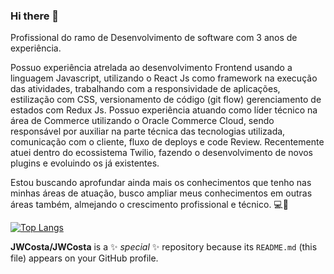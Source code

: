 ### Hi there 👋
Profissional do ramo de Desenvolvimento de software com 3 anos de experiência.

Possuo experiência atrelada ao desenvolvimento Frontend usando a linguagem Javascript, utilizando o React Js como framework na execução das atividades, trabalhando com a responsividade de aplicações, estilização com CSS, versionamento de código (git flow) gerenciamento de estados com Redux Js.
Possuo experiência atuando como líder técnico na área de Commerce utilizando o Oracle Commerce Cloud, sendo responsável por auxiliar na parte técnica das tecnologias utilizada, comunicação com o cliente, fluxo de deploys e code Review. Recentemente atuei dentro do ecossistema Twilio, fazendo o desenvolvimento de novos plugins e evoluindo os já existentes.

Estou buscando aprofundar ainda mais os conhecimentos que tenho nas minhas áreas de atuação, busco ampliar meus conhecimentos em outras áreas também, almejando o crescimento profissional e técnico. 💻🚀

[![Top Langs](https://github-readme-stats.vercel.app/api/top-langs/?username=JWCosta)](https://github.com/anuraghazra/github-readme-stats)
<!--<div style="margin-left: 10px; width: 500px">
<img alt="JWCosta" src="https://github-readme-stats.codestackr.vercel.app/api?username=JWCosta&show_icons=true&hide_border=true&theme=dark" />
</div>-->

**JWCosta/JWCosta** is a ✨ _special_ ✨ repository because its `README.md` (this file) appears on your GitHub profile.

<!--Here are some ideas to get you started:

- 🔭 I’m currently working on ...
- 🌱 I’m currently learning ...
- 👯 I’m looking to collaborate on ...
- 🤔 I’m looking for help with ...
- 💬 Ask me about ...
- 📫 How to reach me: ...
- 😄 Pronouns: ...
- ⚡ Fun fact: ...-->
